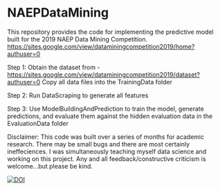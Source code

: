 # NAEPDataMining
This repository provides the code for implementing the predictive model built for the 2019 NAEP Data Mining Competition.
https://sites.google.com/view/dataminingcompetition2019/home?authuser=0

Step 1:
Obtain the dataset from - https://sites.google.com/view/dataminingcompetition2019/dataset?authuser=0
Copy all data files into the TrainingData folder

Step 2:
Run DataScraping to generate all features

Step 3:
Use ModelBuildingAndPrediction to train the model, generate predictions, and evaluate them against the hidden evaluation data in the EvaluationData folder

Disclaimer: This code was built over a series of months for academic research. There may be small bugs and there are most certainly ineffeciences. I was simultaneously teaching myself data science and working on this project. Any and all feedback/constructive criticism is welcome...but please be kind.

<a href="https://doi.org/10.5281/zenodo.4316002"><img src="https://zenodo.org/badge/DOI/10.5281/zenodo.4316002.svg" alt="DOI"></a>
